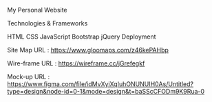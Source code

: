 My Personal Website

Technologies & Frameworks

HTML CSS JavaScript Bootstrap jQuery Deployment

Site Map URL : https://www.gloomaps.com/z46kePAHbp

Wire-frame URL : https://wireframe.cc/jGrefegkf

Mock-up URL  : https://www.figma.com/file/idMvXyiXqIuhONUNUIH0As/Untitled?type=design&node-id=0-1&mode=design&t=baSScCFODm9K9Rua-0
